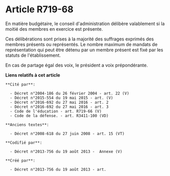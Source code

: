 # Article R719-68

En matière budgétaire, le conseil d'administration délibère valablement si la moitié des membres en exercice est présente.

Ces délibérations sont prises à la majorité des suffrages exprimés des membres présents ou représentés. Le nombre maximum de
mandats de représentation qui peut être détenu par un membre présent est fixé par les statuts de l'établissement.

En cas de partage égal des voix, le président a voix prépondérante.

**Liens relatifs à cet article**

	**Cité par**:

	  - Décret n°2004-186 du 26 février 2004 - art. 22 (V)
	  - Décret n°2015-554 du 19 mai 2015 - art. (V)
	  - Décret n°2016-692 du 27 mai 2016 - art. 2
	  - Décret n°2016-692 du 27 mai 2016 - art. 3
	  - Code de l'éducation - art. R719-66 (V)
	  - Code de la défense. - art. R3411-100 (VD)

	**Anciens textes**:

	  - Décret n°2008-618 du 27 juin 2008 - art. 15 (VT)

	**Codifié par**:

	  - Décret n°2013-756 du 19 août 2013 -  Annexe (V)

	**Créé par**:

	  - Décret n°2013-756 du 19 août 2013 - art.
